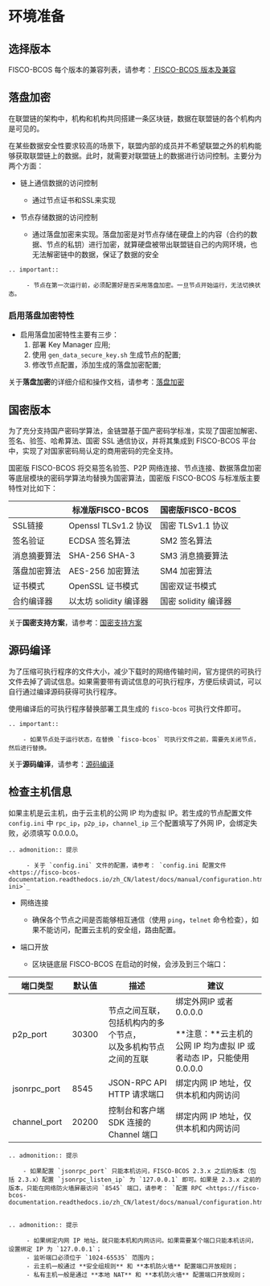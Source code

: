 # 环境准备

## 选择版本
FISCO-BCOS 每个版本的兼容列表，请参考：[ FISCO-BCOS 版本及兼容](https://fisco-bcos-documentation.readthedocs.io/zh_CN/latest/docs/change_log/index.html#id1)

<span id="disk_data_encryption" />

## 落盘加密

在联盟链的架构中，机构和机构共同搭建一条区块链，数据在联盟链的各个机构内是可见的。

在某些数据安全性要求较高的场景下，联盟内部的成员并不希望联盟之外的机构能够获取联盟链上的数据。此时，就需要对联盟链上的数据进行访问控制。主要分为两个方面：

* 链上通信数据的访问控制
    * 通过节点证书和SSL来实现

* 节点存储数据的访问控制
    * 通过落盘加密来实现。落盘加密是对节点存储在硬盘上的内容（合约的数据、节点的私钥）进行加密，就算硬盘被带出联盟链自己的内网环境，也无法解密链中的数据，保证了数据的安全

```eval_rst
.. important:: 

     - 节点在第一次运行前，必须配置好是否采用落盘加密。一旦节点开始运行，无法切换状态。
```


### 启用落盘加密特性

* 启用落盘加密特性主要有三步：
    1. 部署 Key Manager 应用;
    2. 使用 `gen_data_secure_key.sh` 生成节点的配置;
    3. 修改节点配置，添加生成的落盘加密配置;

关于**落盘加密**的详细介绍和操作文档，请参考：[落盘加密](https://fisco-bcos-documentation.readthedocs.io/zh_CN/latest/docs/design/features/storage_security.html)


## 国密版本

为了充分支持国产密码学算法，金链盟基于国产密码学标准，实现了国密加解密、签名、验签、哈希算法、国密 SSL 通信协议，并将其集成到 FISCO-BCOS 平台中，实现了对国家密码局认定的商用密码的完全支持。

国密版 FISCO-BCOS 将交易签名验签、P2P 网络连接、节点连接、数据落盘加密等底层模块的密码学算法均替换为国密算法，国密版 FISCO-BCOS 与标准版主要特性对比如下：

|   | 标准版FISCO-BCOS | 国密版FISCO-BCOS      |
|----------------------|--------------------|---------------|
| SSL链接     | Openssl TLSv1\.2 协议 | 国密 TLSv1\.1 协议  |
| 签名验证     | ECDSA 签名算法          | SM2 签名算法       |
| 消息摘要算法     | SHA\-256 SHA\-3    | SM3 消息摘要算法     |
| 落盘加密算法   | AES\-256 加密算法       | SM4 加密算法       |
| 证书模式      | OpenSSL 证书模式        | 国密双证书模式   |
| 合约编译器  | 以太坊 solidity 编译器     | 国密 solidity 编译器 |

关于**国密支持方案**，请参考：[国密支持方案](https://fisco-bcos-documentation.readthedocs.io/zh_CN/latest/docs/design/features/guomi.html)

<span id="compile-source-code" />

## 源码编译

为了压缩可执行程序的文件大小，减少下载时的网络传输时间，官方提供的可执行文件去掉了调试信息。如果需要带有调试信息的可执行程序，方便后续调试，可以自行通过编译源码获得可执行程序。

使用编译后的可执行程序替换部署工具生成的 `fisco-bcos` 可执行文件即可。


```eval_rst
.. important::

    - 如果节点处于运行状态，在替换 `fisco-bcos` 可执行文件之前，需要先关闭节点，然后进行替换。
```


关于**源码编译**，请参考：[源码编译](https://fisco-bcos-documentation.readthedocs.io/zh_CN/latest/docs/manual/get_executable.html#id2)


## 检查主机信息

如果主机是云主机，由于云主机的公网 IP 均为虚拟 IP。若生成的节点配置文件 `config.ini` 中 `rpc_ip`，`p2p_ip`，`channel_ip` 三个配置填写了外网 IP，会绑定失败，必须填写 0.0.0.0。

```eval_rst
.. admonition:: 提示

     - 关于 `config.ini` 文件的配置，请参考： `config.ini 配置文件 <https://fisco-bcos-documentation.readthedocs.io/zh_CN/latest/docs/manual/configuration.html#config-ini>`_
```

* 网络连接
    * 确保各个节点之间是否能够相互通信（使用 `ping`，`telnet` 命令检查），如果不能访问，配置云主机的安全组，路由配置。

* 端口开放
    * 区块链底层 FISCO-BCOS 在启动的时候，会涉及到三个端口：

| ‌端口类型           | ‌默认值    | ‌描述        | ‌建议 |
|----------|---------|----------------|-----------|
| ‌p2p\_port      | ‌30300  | ‌节点之间互联，包括机构内的多个节点，<br />以及多机构节点之间的互联  | ‌绑定外网IP 或者 0\.0\.0\.0<br /><br />**注意：**云主机的公网 IP 均为虚拟 IP 或者动态 IP，只能使用 0\.0\.0\.0  |
| ‌jsonrpc\_port  | ‌8545   | ‌JSON\-RPC API HTTP 请求端口             | ‌绑定内网 IP 地址，仅供本机和内网访问   |
| ‌channel\_port  | ‌20200   | ‌控制台和客户端 SDK 连接的 Channel 端口          | ‌绑定内网 IP 地址，仅供本机和内网访问|

```eval_rst
.. admonition:: 提示

    - 如果配置 `jsonrpc_port` 只能本机访问，FISCO-BCOS 2.3.x 之后的版本（包括 2.3.x）配置 `jsonrpc_listen_ip` 为 `127.0.0.1` 即可。如果是 2.3.x 之前的版本，只能在网络防火墙屏蔽访问 `8545` 端口，请参考： `配置 RPC <https://fisco-bcos-documentation.readthedocs.io/zh_CN/latest/docs/manual/configuration.html#rpc>`_
   
```

```eval_rst
.. admonition:: 提示

     - 如果绑定内网 IP 地址，就只能本机和内网访问。如果需要某个端口只能本机访问，设置绑定 IP 为 `127.0.0.1`；
     - 监听端口必须位于 `1024-65535` 范围内；
     - 云主机一般通过 **安全组规则** 和 **本机防火墙** 配置端口开放规则；
     - 私有主机一般是通过 **本地 NAT** 和 **本机防火墙** 配置端口开放规则；
```
